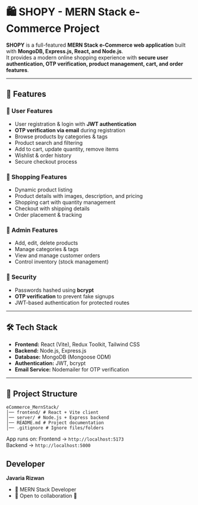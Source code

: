 # 🛍️ SHOPY - MERN Stack e-Commerce Project

**SHOPY** is a full-featured **MERN Stack e-Commerce web application** built with **MongoDB, Express.js, React, and Node.js**.  
It provides a modern online shopping experience with **secure user authentication, OTP verification, product management, cart, and order features**.

---

## 🚀 Features

### 👤 User Features
- User registration & login with **JWT authentication**
- **OTP verification via email** during registration
- Browse products by categories & tags
- Product search and filtering
- Add to cart, update quantity, remove items
- Wishlist & order history
- Secure checkout process

### 🛒 Shopping Features
- Dynamic product listing
- Product details with images, description, and pricing
- Shopping cart with quantity management
- Checkout with shipping details
- Order placement & tracking

### 🔑 Admin Features
- Add, edit, delete products
- Manage categories & tags
- View and manage customer orders
- Control inventory (stock management)

### 🔐 Security
- Passwords hashed using **bcrypt**
- **OTP verification** to prevent fake signups
- JWT-based authentication for protected routes

---

## 🛠️ Tech Stack

- **Frontend:** React (Vite), Redux Toolkit, Tailwind CSS
- **Backend:** Node.js, Express.js
- **Database:** MongoDB (Mongoose ODM)
- **Authentication:** JWT, bcrypt
- **Email Service:** Nodemailer for OTP verification

---

## 📂 Project Structure

```
eCommerce_MernStack/
│── frontend/ # React + Vite client
│── server/ # Node.js + Express backend
│── README.md # Project documentation
│── .gitignore # Ignore files/folders
```
App runs on:
Frontend → `http://localhost:5173`  
Backend → `http://localhost:5000`  


## Developer

 **Javaria Rizwan**
 
- 📌 MERN Stack Developer
- 📌 Open to collaboration 🚀
